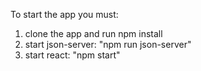 To start the app you must:

1. clone the app and run npm install
2. start json-server: "npm run json-server"
3. start react: "npm start"

